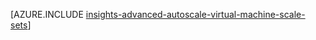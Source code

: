 <properties
    pageTitle="Geavanceerde configuratie voor automatisch schalen met bronbeheer sjablonen voor VM schaal Sets | Microsoft Azure"
    description="Automatisch schalen voor VM schaal wordt op basis van meerdere regels en profielen met meldingen van e-mail- en webhoook voor schaal acties configureren."
    authors="kamathashwin"
    manager="timlt"
    editor=""
    services="virtual-machine-scale-sets"
    documentationCenter=""/>

<tags
    ms.service="virtual-machine-scale-sets"
    ms.workload="na"
    ms.tgt_pltfrm="na"
    ms.devlang="na"
    ms.topic="article"
    ms.date="08/04/2016"
    ms.author="ashwink"/>

[AZURE.INCLUDE [insights-advanced-autoscale-virtual-machine-scale-sets](../../includes/insights-advanced-autoscale-virtual-machine-scale-sets.md)]
